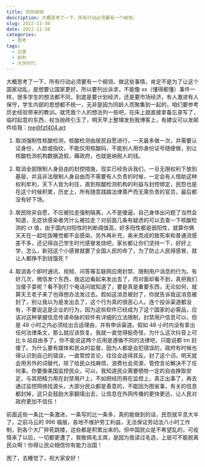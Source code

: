 ```yaml
---
title: 共同纲领
description: 大概思考了一下，所有行动必须要有一个纲领。
slug: 2022-11-30
date: 2022-11-30
categories:
  - 思考
tags:
  - 记录
  - 批判
  - 大学时代
---
```


大概思考了一下，所有行动必须要有一个纲领。做这些事情，肯定不是为了让这个国家动乱，是想要让国家更好。所以要列出诉求，不能像 xx（懂得都懂）事件一样，很多学生的想法都不同，到底是要计划经济，还是要市场经济，有人激进有人保守，学生内部的思想都不统一，无非是因为同龄人而聚集到一起的，咱们要参考历史经验带来的教训。就凭我个人的想法列一些吧，在床上就直接拿备忘录写了，临时起意的东西，权当抛砖引玉了，明天早上整理发到我博客上，有建议可以发邮件给我：me@fzf404.art

1. 取消强制性核酸检测，核酸检测由居民自愿进行，一天最多做一次，并需要认证身份，人脸或指纹，不能仅用核酸码，不能别人用你身份证号随便做，别让核酸检测机构数据造假，薅政府，也就是纳税人的钱。

2. 取消全部限制人身自由的封控措施，现实已经告诉我们，一旦无限权利下放到基层，并且非法限制人身自由而不需要有人负责的时候，一定会有人借助这种权利牟利，天下人皆为利往，直到核酸检测机构的利益与封控绑定，民怨也是在这个时候积累，历史上，所有随意践踏法律尊严而无需负责的官员，最后都没有好下场。

3. 居民除非自愿，不应被拉走强制隔离，人不是傻逼，自己身体出问题了当然会知道，无症状感染者凭什么被拉走？对前面几条有疑虑的可以去查一下核酸检测的 ct 值，由于国内对阳性的判断阈值高，好多阳性都是弱阳性，就算你俩天天在一起吃饭睡觉都不会感染。另外再补充，奥米克戎的致死率和普通流感差不多，还记得自己学生时代感冒发烧吧，家长都让你们坚持一下，好好上学，怎么，新冠这个小感冒就要了全国人民的命了，为了防止人民得感冒，就让人都挣不到钱饿死？

4. 取消各个即时通讯、视频、问答等互联网应用封禁、限制用户消息的行为。有好几次，微信发个东西，我这边看起来发出去了，而对面却看不到，真把我们当傻子耍呢？看不到打个电话问就知道了，要是真是重要东西，无论如何，就算天王老子来了也得想办法发过去。假如这消息被封了，你就告诉我这消息被封了，别让我以为是发出去了，这个行为真的很恶心人。连个投诉渠道都没有，不要说这是企业的行为，因为这些软件已经成为了这个国家的必需品，应该对这种掌握信息传递命脉的软件有详细的立法限制，封禁用户信息可以，但是 48 小时之内必须给出合适理由，并有申诉渠道。假如 48 小时内没有拿出任何法律条文，那么就应该恢复。我就一直觉得挺奇怪，为什么这次抖音上可比 b 站自由多了，你不能说这两个应用是遵循不同的法律吧，只能说都 tm 封傻了。为什么要有媒体和民众的监督，因为人都是会犯错误的，政府有时候也得认识到自己的错误，一直管控言论，往往会适得其反。封了这个词，明天就会用另外的词替代，除了给民众找麻烦，浪费社会资源，管控言论解决不了任何事。你要像美国监控民众，可以，我知道民众需要牺牲一定的自由换取安定，与其把精力用在封禁用户上，不如把经历用在监控上，真正出事了，再去通过监控网络找源头，大部分民众都是善意的，不能因为图省事，有关的信息都封掉，这只会鼓励大家翻墙出去，让信息在外网传播的更快更远，让人民对政府更加不信任！

前面这些一条比一条激进，一条写的比一条多，真的能做到的话，民怨就平息大半了，之前马云的 996 福报，各地不维护劳工利益，无法保证劳动法八小时工作制，到各个大厂猝死跳楼，这些都是积累出来的。但中国民众是不希望乱的，可疫情来了以后，一切都更遭了，我敬佩毛主席，是因为我读过毛选，上层可不能脱离民众啊！你得让民众相信你有能力治国！

困了，去睡觉了，祝大家安好！
